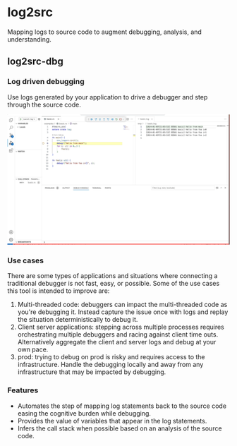 # log2src

Mapping logs to source code to augment debugging, analysis, and understanding.

## log2src-dbg

### Log driven debugging

Use logs generated by your application to drive a debugger and step through the source code.

![debugger-demo](docs/debugger-demo.gif)

### Use cases
There are some types of applications and situations where connecting a traditional debugger is not fast, easy, or possible. Some of the use cases this tool is intended to improve are:
1. Multi-threaded code: debuggers can impact the multi-threaded code as you're debugging it. Instead capture the issue once with logs and replay the situation deterministically to debug it.
2. Client server applications: stepping across multiple processes requires orchestrating multiple debuggers and racing against client time outs. Alternatively aggregate the client and server logs and debug at your own pace.
3. prod: trying to debug on prod is risky and requires access to the infrastructure. Handle the debugging locally and away from any infrastructure that may be impacted by debugging.

### Features
- Automates the step of mapping log statements back to the source code easing the cognitive burden while debugging.
- Provides the value of variables that appear in the log statements.
- Infers the call stack when possible based on an analysis of the source code.
